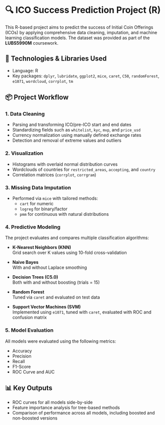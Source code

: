 # 🔍 ICO Success Prediction Project (R)

This R-based project aims to predict the success of Initial Coin Offerings (ICOs) by applying comprehensive data cleaning, imputation, and machine learning classification models. The dataset was provided as part of the **LUBS5990M** coursework.

## 🧠 Technologies & Libraries Used

- Language: R
- Key packages: `dplyr`, `lubridate`, `ggplot2`, `mice`, `caret`, `C50`, `randomForest`, `e1071`, `wordcloud`, `corrplot`, `tm`

## 📦 Project Workflow

### 1. Data Cleaning
- Parsing and transforming ICO/pre-ICO start and end dates
- Standardizing fields such as `whitelist`, `kyc`, `mvp`, and `price_usd`
- Currency normalization using manually defined exchange rates
- Detection and removal of extreme values and outliers

### 2. Visualization
- Histograms with overlaid normal distribution curves
- Wordclouds of countries for `restricted_areas`, `accepting`, and `country`
- Correlation matrices (`corrplot`, `corrgram`)

### 3. Missing Data Imputation
- Performed via `mice` with tailored methods:
  - `cart` for numeric
  - `logreg` for binary/factor
  - `pmm` for continuous with natural distributions

### 4. Predictive Modeling
The project evaluates and compares multiple classification algorithms:

- **K-Nearest Neighbors (KNN)**  
  Grid search over K values using 10-fold cross-validation

- **Naive Bayes**  
  With and without Laplace smoothing

- **Decision Trees (C5.0)**  
  Both with and without boosting (trials = 15)

- **Random Forest**  
  Tuned via `caret` and evaluated on test data

- **Support Vector Machines (SVM)**  
  Implemented using `e1071`, tuned with `caret`, evaluated with ROC and confusion matrix

### 5. Model Evaluation
All models were evaluated using the following metrics:

- Accuracy
- Precision
- Recall
- F1-Score
- ROC Curve and AUC

## 📊 Key Outputs
- ROC curves for all models side-by-side
- Feature importance analysis for tree-based methods
- Comparison of performance across all models, including boosted and non-boosted versions

